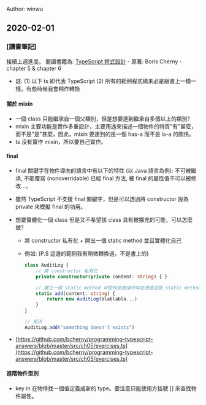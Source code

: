 Author: winwu

## 2020-02-01

### [讀書筆記]

接續上週進度。
閱讀書籍為: [TypeScript 程式設計](http://books.gotop.com.tw/o_A604) - 原著: Boris Cherny - chapter 5 & chapter 6

* 註: (1) 以下 ts 即代表 TypeScript (2) 所有的範例程式碼未必是跟書上一模一樣，有些時候我會稍作轉換


#### 關於 mixin

* 一個 class 只能繼承自一個父類別，但是想要達到繼承自多個以上的類別?
* mixin 主要功能是實作多重設計，主要用途來描述一個物件的特質"有"甚麼，而不是"是"甚麼，因此，mixin 要達到的是一個 has-a 而不是 is-a 的關係。
* ts 沒有實作 mixin，所以要自己實作。

#### final
* final 關鍵字在物件導向的語言中有以下的特性 (以 Java 語言為例): 不可被繼承, 不能覆寫 (nonoverridable) 已經 final 方法, 被 final 的屬性值不可以被修改...。
* 雖然 TypeScript 不支援 final 關鍵字，但是可以透過將 constructor 設為 private 來模擬 final 的功用。
* 想要實體化一個 class 但是又不希望該 class 具有被擴充的可能，可以怎麼做?
    * 將 constructor 私有化 + 開出一個 static method 並且實體化自己
    * 例如: (P.S 這邊的範例我有稍微轉換過，不是書上的)

        ```ts
        class AuditLog {
            // 將 constructor 私有化
            private constructor(private content: string) { }

            // 建立一個 static method 可從外部直接呼叫並透過這個 static method 進行實體化
            static add(content: string) {
                return new AuditLog(blablabla...)
            }
        }

        // 用法
        AuditLog.add("something doesn't exists")
        ```

*  [https://github.com/bcherny/programming-typescript-answers/blob/master/src/ch05/exercises.ts](https://github.com/bcherny/programming-typescript-answers/blob/master/src/ch05/exercises.ts)


#### 進階物件型別

* key in 在物件找一個值定義成新的 type。要注意只能使用方括號 [] 來查找物件屬性。


